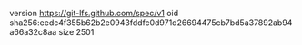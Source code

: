 version https://git-lfs.github.com/spec/v1
oid sha256:eedc4f355b62b2e0943fddfc0d971d26694475cb7bd5a37892ab94a66a32c8aa
size 2501

